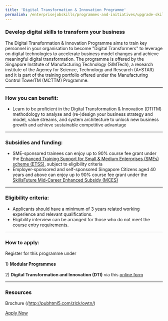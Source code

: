 ```yaml
---
title: 'Digital Transformation & Innovation Programme'
permalink: /enterprisejobskills/programmes-and-initiatives/upgrade-skills/digital-transformation-innovation-programme/
---
```


### Develop digital skills to transform your business

The Digital Transformation & Innovation Programme aims to train key personnel in your organisation to become "Digital Transformers" to leverage on digital technologies to accelerate business model changes and achieve meaningful digital transformation. The programme is offered by the Singapore Institute of Manufacturing Technology (SIMTech), a research institute of the Agency for Science, Technology and Research (A*STAR) and it is part of the training portfolio offered under the Manufacturing Control TowerTM (MCTTM) Programme.

---

### How you can benefit:

<ul><li> Learn to be proficient in the Digital Transformation & Innovation (DTITM) methodology to analyse and (re-)design your business strategy and model, value streams, and system architecture to unlock new business growth and achieve sustainable competitive advantage</li></ul>

---

### Subsidies and funding:

<ul><li> SME-sponsored trainees can enjoy up to 90% course fee grant under the <a href="https://www.tpgateway.gov.sg/training-grants/training-grants-from-government-agencies/enhanced-training-support-for-smes" target="_blank" rel="noopener">Enhanced Training Support for Small & Medium Enterprises (SMEs) scheme (ETSS)</a>, subject to eligibility criteria </li><li>Employer-sponsored and self-sponsored Singapore Citizens aged 40 years and above can enjoy up to 90% course fee grant under the <a href="https://www.tpgateway.gov.sg/training-grants/training-grants-from-government-agencies/skillsfuture-mid-career-enhanced-subsidy" target="_blank" rel="noopener">SkillsFuture Mid-Career Enhanced Subsidy (MCES)</a></li></ul>

---

### Eligibility criteria:

<ul><li> Applicants should have a minimum of 3 years related working experience and relevant qualifications.</li><li>Eligibility interview can be arranged for those who do not meet the course entry requirements.</li></ul>

---

### How to apply:

Register for this programme under<br><br>1) **Modular Programmes**<br><br>2) **Digital Transformation and Innovation (DTI)** via this <a href="https://www.a-star.edu.sg/simtech/kto/advanced-manufacturing/dti" target="_blank" rel="noopener">online form</a>

---

### Resources

Brochure (/http://pubhtml5.com/zlck/owtn/)

<a class="btn" href="https://www.a-star.edu.sg/simtech/kto/advanced-manufacturing/dti" target="_blank" rel="noopener">Apply Now</a>
<script src="/jquery/resize-tables.js"></script>
